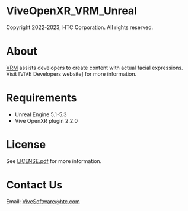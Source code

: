 # ViveOpenXR_VRM_Unreal

Copyright 2022-2023, HTC Corporation. All rights reserved.

# About
[VRM](https://vroid.com/en/studio) assists developers to create content with actual facial expressions. Visit [VIVE Developers website] for more information.

# Requirements

* Unreal Engine 5.1-5.3
* Vive OpenXR plugin 2.2.0

# License
See [LICENSE.pdf](https://github.com/ViveSoftware/ViveOpenXR_FacialExpressMaker_Unreal/blob/main/LICENSE.pdf) for more information.

# Contact Us
Email: ViveSoftware@htc.com
